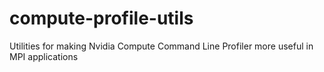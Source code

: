 compute-profile-utils
=====================

Utilities for making Nvidia Compute Command Line Profiler more useful in MPI applications